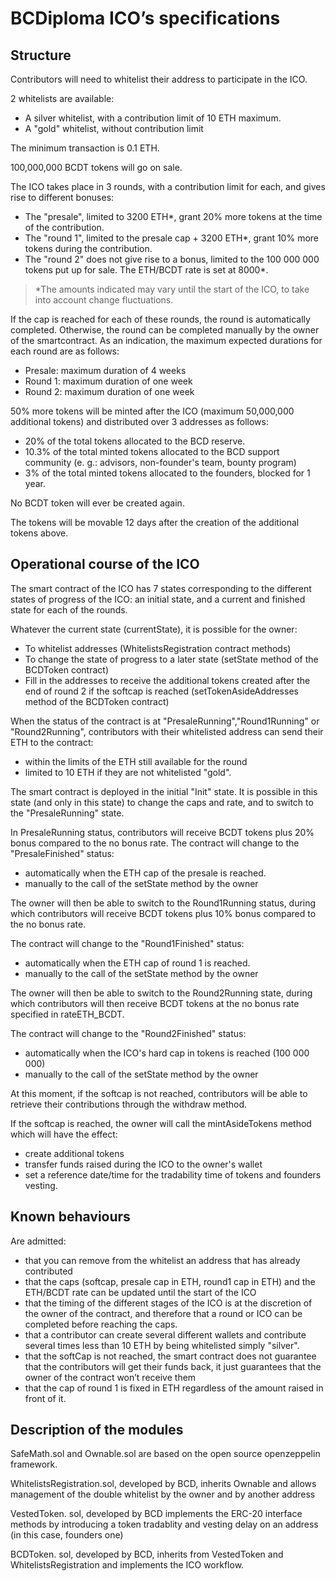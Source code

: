 # BCDiploma ICO’s specifications

## Structure
Contributors will need to whitelist their address to participate in the ICO.

2 whitelists are available:
* A silver whitelist, with a contribution limit of 10 ETH maximum.
* A "gold" whitelist, without contribution limit

The minimum transaction is 0.1 ETH.

100,000,000 BCDT tokens will go on sale. 

The ICO takes place in 3 rounds, with a contribution limit for each, and gives rise to different bonuses:
* The "presale", limited to 3200 ETH*, grant 20% more tokens at the time of the contribution.
* The "round 1", limited to the presale cap + 3200 ETH*, grant 10% more tokens during the contribution.
* The "round 2" does not give rise to a bonus, limited to the 100 000 000 tokens put up for sale. The ETH/BCDT rate is set at 8000*.

> *The amounts indicated may vary until the start of the ICO, to take into account change fluctuations.

If the cap is reached for each of these rounds, the round is automatically completed. Otherwise, the round can be completed manually by the owner of the smartcontract. As an indication, the maximum expected durations for each round are as follows:
* Presale: maximum duration of 4 weeks
* Round 1: maximum duration of one week
* Round 2: maximum duration of one week

50% more tokens will be minted  after the ICO (maximum 50,000,000 additional tokens) and distributed over 3 addresses as follows:
* 20% of the total tokens allocated to the BCD reserve.
* 10.3% of the total minted tokens allocated to the BCD support community (e. g.: advisors, non-founder's team, bounty program)
* 3% of the total minted tokens allocated to the founders, blocked for 1 year.

No BCDT token will ever be created again.

The tokens will be movable 12 days after the creation of the additional tokens above.

## Operational course of the ICO
The smart contract of the ICO has 7 states corresponding to the different states of progress of the ICO: an initial state, and a current and finished state for each of the rounds.

Whatever the current state (currentState), it is possible for the owner:
* To whitelist addresses (WhitelistsRegistration contract methods)
* To change the state of progress to a later state (setState method of the BCDToken contract)
* Fill in the addresses to receive the additional tokens created after the end of round 2 if the softcap is reached (setTokenAsideAddresses method of the BCDToken contract)

When the status of the contract is at "PresaleRunning","Round1Running" or "Round2Running", contributors with their whitelisted address can send their ETH to the contract:
* within the limits of the ETH still available for the round
* limited to 10 ETH if they are not whitelisted "gold".

The smart contract is deployed in the initial "Init" state. It is possible in this state (and only in this state) to change the caps and rate, and to switch to the "PresaleRunning" state.

In PresaleRunning status, contributors will receive BCDT tokens plus 20% bonus compared to the no bonus rate.
The contract will change to the "PresaleFinished" status:
* automatically when the ETH cap of the presale is reached.
* manually to the call of the setState method by the owner

The owner will then be able to switch to the Round1Running status, during which contributors will receive BCDT tokens plus 10% bonus compared to the no bonus rate.

The contract will change to the "Round1Finished" status:
* automatically when the ETH cap of round 1 is reached.
* manually to the call of the setState method by the owner

The owner will then be able to switch to the Round2Running state, during which contributors will then receive BCDT tokens at the no bonus rate specified in rateETH_BCDT.

The contract will change to the "Round2Finished" status:
* automatically when the ICO's hard cap in tokens is reached (100 000 000)
* manually to the call of the setState method by the owner

At this moment, if the softcap is not reached, contributors will be able to retrieve their contributions through the withdraw method.

If the softcap is reached, the owner will call the mintAsideTokens method which will have the effect:
* create additional tokens 
* transfer funds raised during the ICO to the owner's wallet
* set a reference date/time for the tradability time of tokens and founders vesting. 


## Known behaviours
Are admitted:

* that you can remove from the whitelist an address that has already contributed
* that the caps (softcap, presale cap in ETH, round1 cap in ETH) and the ETH/BCDT rate can be updated until the start of the ICO
* that the timing of the different stages of the ICO is at the discretion of the owner of the contract, and therefore that a round or ICO can be completed before reaching the caps.
* that a contributor can create several different wallets and contribute several times less than 10 ETH by being whitelisted simply "silver".
* that the softCap is not reached, the smart contract does not guarantee that the contributors will get their funds back, it just guarantees that the owner of the contract won’t receive them
* that the cap of round 1 is fixed in ETH regardless of the amount raised in front of it.

## Description of the modules

SafeMath.sol and Ownable.sol are based on the open source openzeppelin framework.

WhitelistsRegistration.sol, developed by BCD, inherits Ownable and allows management of the double whitelist by the owner and by another address

VestedToken. sol, developed by BCD implements the ERC-20 interface methods by introducing a token tradablity and vesting delay on an address (in this case, founders one)

BCDToken. sol, developed by BCD, inherits from VestedToken and WhitelistsRegistration and implements the ICO workflow.
